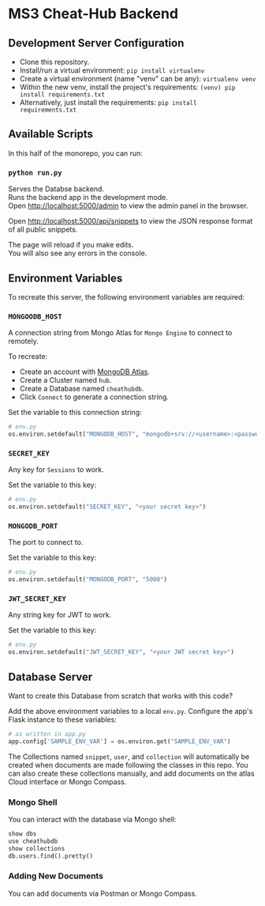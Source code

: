 # MS3 Cheat-Hub Backend

## Development Server Configuration
- Clone this repository.
- Install/run a virtual environment: `pip install virtualenv`
- Create a virtual environment (name "venv" can be any): `virtualenv venv`
- Within the new venv, install the project's requirements:
`(venv) pip install requirements.txt` 
- Alternatively, just install the requirements: `pip install requirements.txt`

## Available Scripts

In this half of the monorepo, you can run:

### `python run.py`

Serves the Databse backend.\
Runs the backend app in the development mode.\
Open [http://localhost:5000/admin](http://localhost:5000/admin) to view the admin panel in the browser.

Open [http://localhost:5000/api/snippets](http://localhost:5000/api/snippets) to view the JSON response format of all public snippets.

The page will reload if you make edits.\
You will also see any errors in the console.

## Environment Variables

To recreate this server, the following environment variables are required:

### `MONGOODB_HOST`

A connection string from Mongo Atlas for `Mongo Engine` to connect to remotely.

To recreate:
- Create an account with [MongoDB Atlas](https://www.mongodb.com).
- Create a Cluster named `hub`.
- Create a Database named `cheathubdb`.
- Click `Connect` to generate a connection string.

Set the variable to this connection string: 
```python
# env.py
os.environ.setdefault("MONGODB_HOST", "mongodb+srv://<username>:<password>@hub.4kotr.mongodb.net/cheathubdb?retryWrites=true&w=majority")
```

### `SECRET_KEY`

Any key for `Sessions` to work.

Set the variable to this key:
```python
# env.py
os.environ.setdefault("SECRET_KEY", "<your secret key>")
```

### `MONGODB_PORT`

The port to connect to.

Set the variable to this key:
```python
# env.py
os.environ.setdefault("MONGODB_PORT", "5000")
```

### `JWT_SECRET_KEY`

Any string key for JWT to work. 

Set the variable to this key:
```python
# env.py
os.environ.setdefault("JWT_SECRET_KEY", "<your JWT secret key>")
```

## Database Server

Want to create this Database from scratch that works with this code? 

Add the above environment variables to a local `env.py`.
Configure the app's Flask instance to these variables:

```python
# as written in app.py
app.config['SAMPLE_ENV_VAR'] = os.environ.get("SAMPLE_ENV_VAR")
```

The Collections named `snippet`, `user`, and `collection` will automatically be created when documents are made following the classes in this repo. You can also create these collections manually, and add documents on the atlas Cloud interface or Mongo Compass.

### Mongo Shell

You can interact with the database via Mongo shell:
```python
show dbs
use cheathubdb
show collections
db.users.find().pretty()
```

### Adding New Documents

You can add documents via Postman or Mongo Compass.
